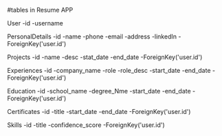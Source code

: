 #tables in Resume APP

User
    -id
    -username

PersonalDetails
    -id
    -name
    -phone
    -email
    -address
    -linkedIn
    -ForeignKey('user.id')

Projects
    -id
    -name
    -desc
    -stat_date
    -end_date
    -ForeignKey('user.id')  

Experiences
    -id
    -company_name
    -role
    -role_desc
    -start_date
    -end_date
    -ForeignKey('user.id')

Education
    -id
    -school_name
    -degree_Nme
    -start_date
    -end_date
    -ForeignKey('user.id')

Certificates
    -id
    -title
    -start_date
    -end_date
    -ForeignKey('user.id') 

Skills
    -id
    -title
    -confidence_score
    -ForeignKey('user.id')
